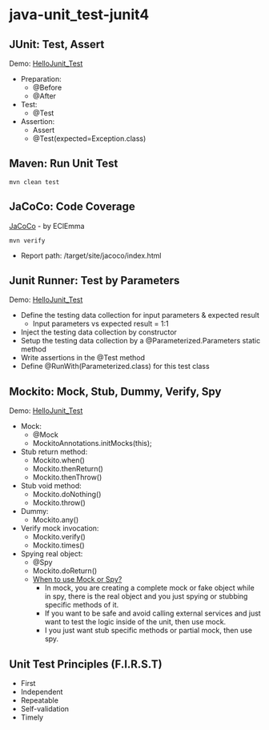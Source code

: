 # java-unit_test-junit4


## JUnit: Test, Assert 
Demo: [HelloJunit_Test](/src/test/java/k0/junit4/HelloJunit_Test.java)
- Preparation:
    - @Before
    - @After
- Test:
    - @Test
- Assertion:
    - Assert
    - @Test(expected=Exception.class)


## Maven: Run Unit Test
```mvn clean test```


## JaCoCo: Code Coverage
[JaCoCo](https://www.eclemma.org/jacoco/) - by EClEmma 

```mvn verify```
- Report path: /target/site/jacoco/index.html


## Junit Runner: Test by Parameters
Demo: [HelloJunit_Test](/src/test/java/k0/junit4/order/Order_Test.java)

- Define the testing data collection for input parameters & expected result
    - Input parameters vs expected result = 1:1
- Inject the testing data collection by constructor
- Setup the testing data collection by a @Parameterized.Parameters static method
- Write assertions in the @Test method
- Define @RunWith(Parameterized.class) for this test class


##  Mockito: Mock, Stub, Dummy, Verify, Spy 
Demo: [HelloJunit_Test](/src/test/java/k0/junit4/order/OrderBizHelper_PostgreSQLUtil_Test.java)
- Mock:
    - @Mock
    - MockitoAnnotations.initMocks(this);
- Stub return method:
    - Mockito.when()
    - Mockito.thenReturn()
    - Mockito.thenThrow()
- Stub void method:    
    - Mockito.doNothing()
    - Mockito.throw()
- Dummy:
    - Mockito.any()
- Verify mock invocation:
    - Mockito.verify()
    - Mockito.times()
- Spying real object:
    - @Spy
    - Mockito.doReturn()
    - [When to use Mock or Spy?](https://javapointers.com/tutorial/difference-between-spy-and-mock-in-mockito/)
        - In mock, you are creating a complete mock or fake object while in spy, there is the real object and you just spying or stubbing specific methods of it.
        - If you want to be safe and avoid calling external services and just want to test the logic inside of the unit, then use mock. 
        - I you just want stub specific methods or partial mock, then use spy.
                 

## Unit Test Principles (F.I.R.S.T)
- First
- Independent
- Repeatable
- Self-validation
- Timely
